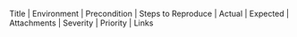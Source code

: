 Title | Environment | Precondition | Steps to Reproduce | Actual | Expected | Attachments | Severity | Priority | Links
